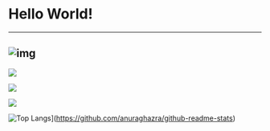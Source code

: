 # Hello World! 
---
![img](img/img1.jpg)
---

![](https://visitor-badge.glitch.me/badge?page_id=linghu8812)

![](https://github-profile-summary-cards.vercel.app/api/cards/profile-details?username=JackJi12316&theme=vue)

![](https://github-readme-stats.vercel.app/api?username=JackJi12316)

![Top Langs](https://github-readme-stats.vercel.app/api/top-langs/?username=JackJi12316)](https://github.com/anuraghazra/github-readme-stats)
